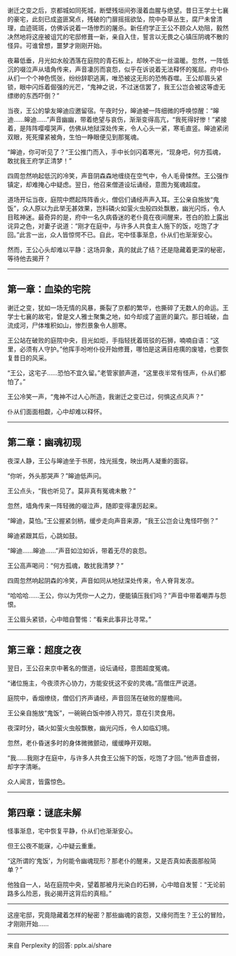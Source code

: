 谢迁之变之后，京都城如同死城，断壁残垣间弥漫着血腥与绝望。昔日王学士七襄的豪宅，此刻已成盗匪窝点，残破的门扉摇摇欲坠，院中杂草丛生，腐尸未曾清理，血迹斑斑，仿佛诉说着一场惨烈的屠杀。新任府学正王公不顾众人劝阻，毅然决然地将这座被诅咒的宅邸修葺一新，亲自入住，誓言以无畏之心镇压阴魂不散的怪异。可谁曾想，噩梦才刚刚开始。

夜幕低垂，月光如水般洒落在庭院的青石板上，却映不出一丝温暖。忽然，一阵低沉的啜泣声从墙角传来，声音凄厉而哀怨，似乎在诉说着无法释怀的冤屈。府中仆从们一个个神色慌张，纷纷辞职逃离，唯恐被这无形的恐怖吞噬。王公却眉头紧锁，眼中闪烁着倔强的光芒，“鬼神之说，不过迷信罢了，我王公岂会被这等虚无缥缈的东西吓倒？”

当夜，王公的挚友皞迪应邀留宿。午夜时分，皞迪被一阵细微的呼唤惊醒：“皞迪……皞迪……”声音幽幽，带着绝望与哀伤，渐渐变得高亢，“我死得好惨！”紧接着，是阵阵嘤嘤哭声，仿佛从地狱深处传来，令人心头一紧，寒毛直竖。皞迪紧闭双眼，死死攥紧被角，生怕一睁眼便见到那冤魂。

“皞迪，你可听见了？”王公推门而入，手中长剑闪着寒光，“现身吧，何方孤魂，敢扰我王府学正清梦！”

四周忽然响起低沉的冷笑，声音阴森森地缠绕在空气中，令人毛骨悚然。王公强作镇定，却难掩心中疑虑。翌日，他召来僧道设坛诵经，意图为冤魂超度。

道场开坛当夜，庭院中燃起阵阵香火，僧侣们诵经声声入耳。王公亲自施放“鬼饭”，众人原以为此举无甚效果，岂料磷火如萤火虫般四处飘散，幽光闪烁，令人目眩神迷。最奇异的是，府中一名久病昏迷的老仆竟在夜间醒来，苍白的脸上露出诧异之色，对妻子说道：“刚才在庭中，与许多人共食主人施下的饭，吃饱了才回。”此言一出，众人皆惊愕不已。自此，宅中怪事渐息，仆从们也渐渐安心。

然而，王公心头却难以平静：这场异象，真的就此了结？还是隐藏着更深的秘密，等待他去揭开？

---

## 第一章：血染的宅院

谢迁之变，犹如一场无情的风暴，撕裂了京都的繁华，也撕碎了无数人的命运。王学士七襄的故宅，曾是文人雅士聚集之地，如今却成了盗匪的巢穴。那日城破，血流成河，尸体堆积如山，惨烈景象令人胆寒。

王公站在破败的庭院中央，目光如炬，手指轻抚着斑驳的石狮，喃喃自语：“这里，必须有人守护。”他挥手吩咐仆役开始修葺，哪怕是这满目疮痍的废墟，也要恢复昔日的风采。

“王公，这宅子……恐怕不宜久留。”老管家颤声道，“这里夜半常有怪声，仆从们都怕了。”

王公冷笑一声，“鬼神不过人心所造，我谢迁之变已过，何惧这点风声？”

仆从们面面相觑，心中却难以释怀。

---

## 第二章：幽魂初现

夜深人静，王公与皞迪坐于书房，烛光摇曳，映出两人凝重的面容。

“你听，外头那哭声？”皞迪低声问。

王公点头，“我也听见了。莫非真有冤魂未散？”

忽然，墙角传来一阵轻微的啜泣声，随即变得凄厉起来。

“皞迪，莫怕。”王公握紧剑柄，缓步走向声音来源，“我王公岂会让鬼怪吓倒？”

皞迪紧跟其后，心跳如鼓。

“皞迪……皞迪……”声音如泣如诉，带着无尽的哀怨。

王公高声喝问：“何方孤魂，敢扰我清梦？”

四周忽然响起阴森的冷笑，声音如同从地狱深处传来，令人脊背发凉。

“哈哈哈……王公，你以为凭你一人之力，便能镇压我们吗？”声音中带着嘲弄与怨恨。

王公眉头紧锁，心中暗自警惕：“看来此事非比寻常。”

---

## 第三章：超度之夜

翌日，王公召来京中著名的僧道，设坛诵经，意图超度冤魂。

“诸位施主，今夜须齐心协力，方能安抚这不安的灵魂。”高僧庄严说道。

庭院中，香烟缭绕，僧侣们齐声诵经，声音回荡在破败的屋檐间。

王公亲自施放“鬼饭”，一碗碗白饭中掺入符咒，意在引灵食用。

夜深时分，磷火如萤火虫般飘散，幽光闪烁，令人如临幻境。

忽然，老仆昏迷多时的身体微微颤动，缓缓睁开双眼。

“我……我刚才在庭中，与许多人共食王公施下的饭，吃饱了才回。”他声音虚弱，却字字清晰。

众人闻言，皆露惊色。

---

## 第四章：谜底未解

怪事渐息，宅中恢复平静，仆从们也渐渐安心。

但王公夜不能寐，心中疑云重重。

“这所谓的‘鬼饭’，为何能令幽魂现形？那老仆的醒来，又是否真如表面那般简单？”

他独自一人，站在庭院中央，望着那被月光染白的石狮，心中暗自发誓：“无论前路多么险恶，我必揭开这背后的真相。”

---

这座宅邸，究竟隐藏着怎样的秘密？那些幽魂的哀怨，又缘何而生？王公的冒险，才刚刚开始……

---
来自 Perplexity 的回答: pplx.ai/share